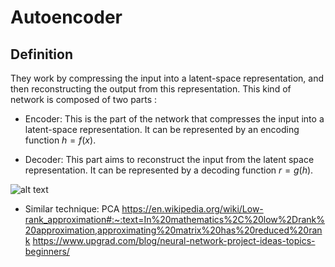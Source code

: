# Autoencoder
## Definition
They work by compressing the input into a latent-space representation, and then reconstructing the output from this representation. This kind of network is composed of two parts :


- Encoder: This is the part of the network that compresses the input into a latent-space representation. It can be represented by an encoding function $h=f(x)$.


- Decoder: This part aims to reconstruct the input from the latent space representation. It can be represented by a decoding function $r=g(h)$.

![alt text](https://miro.medium.com/max/1400/1*V_YtxTFUqDrmmu2JqMZ-rA.png)

* Similar technique: PCA
https://en.wikipedia.org/wiki/Low-rank_approximation#:~:text=In%20mathematics%2C%20low%2Drank%20approximation,approximating%20matrix%20has%20reduced%20rank
https://www.upgrad.com/blog/neural-network-project-ideas-topics-beginners/
